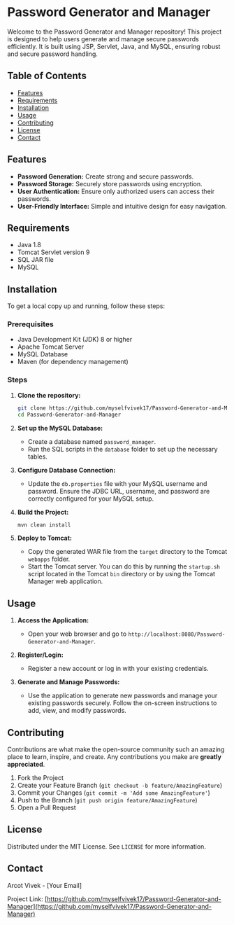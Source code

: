 # Password Generator and Manager

Welcome to the Password Generator and Manager repository! This project is designed to help users generate and manage secure passwords efficiently. It is built using JSP, Servlet, Java, and MySQL, ensuring robust and secure password handling.

## Table of Contents

- [Features](#features)
- [Requirements](#requirements)
- [Installation](#installation)
- [Usage](#usage)
- [Contributing](#contributing)
- [License](#license)
- [Contact](#contact)

## Features

- **Password Generation:** Create strong and secure passwords.
- **Password Storage:** Securely store passwords using encryption.
- **User Authentication:** Ensure only authorized users can access their passwords.
- **User-Friendly Interface:** Simple and intuitive design for easy navigation.

## Requirements

- Java 1.8
- Tomcat Servlet version 9
- SQL JAR file
- MySQL

## Installation

To get a local copy up and running, follow these steps:

### Prerequisites

- Java Development Kit (JDK) 8 or higher
- Apache Tomcat Server
- MySQL Database
- Maven (for dependency management)

### Steps

1. **Clone the repository:**
   ```bash
   git clone https://github.com/myselfvivek17/Password-Generator-and-Manager.git
   cd Password-Generator-and-Manager
   
2. **Set up the MySQL Database:**
   - Create a database named `password_manager`.
   - Run the SQL scripts in the `database` folder to set up the necessary tables.

3. **Configure Database Connection:**
   - Update the `db.properties` file with your MySQL username and password. Ensure the JDBC URL, username, and password are correctly configured for your MySQL setup.

4. **Build the Project:**
   ```bash
   mvn clean install
5. **Deploy to Tomcat:**
   - Copy the generated WAR file from the `target` directory to the Tomcat `webapps` folder.
   - Start the Tomcat server. You can do this by running the `startup.sh` script located in the Tomcat `bin` directory or by using the Tomcat Manager web application.

## Usage

1. **Access the Application:**
   - Open your web browser and go to `http://localhost:8080/Password-Generator-and-Manager`.

2. **Register/Login:**
   - Register a new account or log in with your existing credentials.

3. **Generate and Manage Passwords:**
   - Use the application to generate new passwords and manage your existing passwords securely. Follow the on-screen instructions to add, view, and modify passwords.

## Contributing

Contributions are what make the open-source community such an amazing place to learn, inspire, and create. Any contributions you make are **greatly appreciated**.

1. Fork the Project
2. Create your Feature Branch (`git checkout -b feature/AmazingFeature`)
3. Commit your Changes (`git commit -m 'Add some AmazingFeature'`)
4. Push to the Branch (`git push origin feature/AmazingFeature`)
5. Open a Pull Request

## License

Distributed under the MIT License. See `LICENSE` for more information.

## Contact

Arcot Vivek - [Your Email]

Project Link: [https://github.com/myselfvivek17/Password-Generator-and-Manager](https://github.com/myselfvivek17/Password-Generator-and-Manager)
